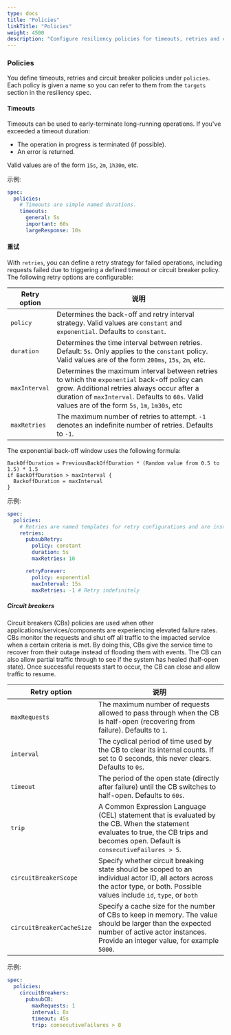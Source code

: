 ```yaml
---
type: docs
title: "Policies"
linkTitle: "Policies"
weight: 4500
description: "Configure resiliency policies for timeouts, retries and circuit breakers"
---
```


### Policies

You define timeouts, retries and circuit breaker policies under `policies`. Each policy is given a name so you can refer to them from the `targets` section in the resiliency spec.

#### Timeouts

Timeouts can be used to early-terminate long-running operations. If you've exceeded a timeout duration:

- The operation in progress is terminated (if possible).
- An error is returned.

Valid values are of the form `15s`, `2m`, `1h30m`, etc.

示例:
```yaml
spec:
  policies:
    # Timeouts are simple named durations.
    timeouts:
      general: 5s
      important: 60s
      largeResponse: 10s
```

#### 重试

With `retries`, you can define a retry strategy for failed operations, including requests failed due to triggering a defined timeout or circuit breaker policy. The following retry options are configurable:

| Retry option  | 说明                                                                                                                                                                                                                                               |
| ------------- | ------------------------------------------------------------------------------------------------------------------------------------------------------------------------------------------------------------------------------------------------ |
| `policy`      | Determines the back-off and retry interval strategy. Valid values are `constant` and `exponential`. Defaults to `constant`.                                                                                                                      |
| `duration`    | Determines the time interval between retries. Default: `5s`. Only applies to the `constant` policy. Valid values are of the form `200ms`, `15s`, `2m`, etc.                                                                                      |
| `maxInterval` | Determines the maximum interval between retries to which the `exponential` back-off policy can grow. Additional retries always occur after a duration of `maxInterval`. Defaults to `60s`. Valid values are of the form `5s`, `1m`, `1m30s`, etc |
| `maxRetries`  | The maximum number of retries to attempt. `-1` denotes an indefinite number of retries. Defaults to `-1`.                                                                                                                                        |

The exponential back-off window uses the following formula:

```
BackOffDuration = PreviousBackOffDuration * (Random value from 0.5 to 1.5) * 1.5
if BackOffDuration > maxInterval {
  BackoffDuration = maxInterval
}
```

示例:
```yaml
spec:
  policies:
    # Retries are named templates for retry configurations and are instantiated for life of the operation.
    retries:
      pubsubRetry:
        policy: constant
        duration: 5s
        maxRetries: 10

      retryForever:
        policy: exponential
        maxInterval: 15s
        maxRetries: -1 # Retry indefinitely
```

##### Circuit breakers

Circuit breakers (CBs) policies are used when other applications/services/components are experiencing elevated failure rates. CBs monitor the requests and shut off all traffic to the impacted service when a certain criteria is met. By doing this, CBs give the service time to recover from their outage instead of flooding them with events. The CB can also allow partial traffic through to see if the system has healed (half-open state). Once successful requests start to occur, the CB can close and allow traffic to resume.

| Retry option              | 说明                                                                                                                                                                                          |
| ------------------------- | ------------------------------------------------------------------------------------------------------------------------------------------------------------------------------------------- |
| `maxRequests`             | The maximum number of requests allowed to pass through when the CB is half-open (recovering from failure). Defaults to `1`.                                                                 |
| `interval`                | The cyclical period of time used by the CB to clear its internal counts. If set to 0 seconds, this never clears. Defaults to `0s`.                                                          |
| `timeout`                 | The period of the open state (directly after failure) until the CB switches to half-open. Defaults to `60s`.                                                                                |
| `trip`                    | A Common Expression Language (CEL) statement that is evaluated by the CB. When the statement evaluates to true, the CB trips and becomes open. Default is `consecutiveFailures > 5`.     |
| `circuitBreakerScope`     | Specify whether circuit breaking state should be scoped to an individual actor ID, all actors across the actor type, or both. Possible values include `id`, `type`, or `both`               |
| `circuitBreakerCacheSize` | Specify a cache size for the number of CBs to keep in memory. The value should be larger than the expected number of active actor instances.  Provide an integer value, for example `5000`. |

示例:
```yaml
spec:
  policies:
    circuitBreakers:
      pubsubCB:
        maxRequests: 1
        interval: 8s
        timeout: 45s
        trip: consecutiveFailures > 8
```

